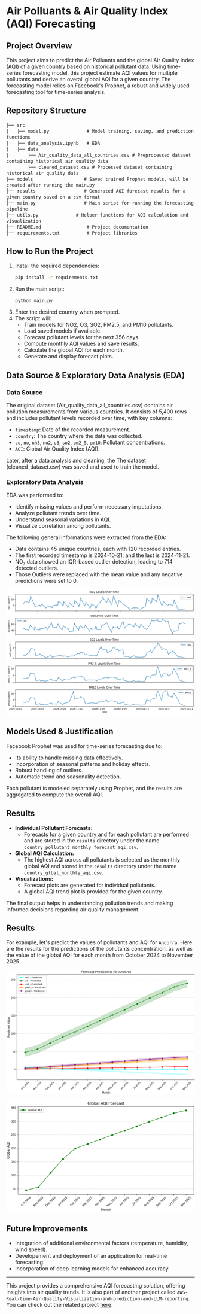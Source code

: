 # Air Polluants & Air Quality Index (AQI) Forecasting

## Project Overview
This project aims to predict the Air Polluants and the global Air Quality Index (AQI) of a given country based on historical pollutant data. Using time-series forecasting model, this project estimate AQI values for multiple pollutants and derive an overall global AQI for a given country. The forecasting model relies on Facebook's Prophet, a robust and widely used forecasting tool for time-series analysis.

## Repository Structure
```
├── src
│   ├── model.py              # Model training, saving, and prediction functions
│   ├── data_analysis.ipynb   # EDA
|   ├── data
│       ├── Air_quality_data_all_countries.csv # Preprocessed dataset containing historical air quality data
        ├── cleaned_dataset.csv # Processed dataset containing historical air quality data
├── models                   # Saved trained Prophet models, will be created after running the main.py
├── results                  # Generated AQI forecast results for a given country saved on a csv format
├── main.py                  # Main script for running the forecasting pipeline
├── utils.py              # Helper functions for AQI calculation and visualization
├── README.md                 # Project documentation
├── requirements.txt          # Project libraries   
```

## How to Run the Project
1. Install the required dependencies:
   ```bash
   pip install -r requirements.txt
   ```
2. Run the main script:
   ```bash
   python main.py
   ```
3. Enter the desired country when prompted.
4. The script will:
   - Train models for NO2, O3, SO2, PM2.5, and PM10 pollutants.
   - Load saved models if available.
   - Forecast pollutant levels for the next 356 days.
   - Compute monthly AQI values and save results.
   - Calculate the global AQI for each month.
   - Generate and display forecast plots.

## Data Source & Exploratory Data Analysis (EDA)
### Data Source
The original dataset (Air_quality_data_all_countries.csv) contains air pollution measurements from various countries. It consists of 5,400 rows and includes pollutant levels recorded over time, with key columns:
- `timestamp`: Date of the recorded measurement.
- `country`: The country where the data was collected.
- `co`, `no`, `nh3`, `no2`, `o3`, `so2`, `pm2_5`, `pm10`: Pollutant concentrations.
- `AQI`: Global Air Quality Index (AQI).

Later, after a data analysis and cleaning, the The dataset (cleaned_dataset.csv) was saved and used to train the model.

### Exploratory Data Analysis
EDA was performed to:
- Identify missing values and perform necessary imputations.
- Analyze pollutant trends over time.
- Understand seasonal variations in AQI.
- Visualize correlation among pollutants.

The following general informations were extracted from the EDA:
- Data contains 45 unique countries, each with 120 recorded entries.
- The first recorded timestamp is 2024-10-21, and the last is 2024-11-21.
- NO₂ data showed an IQR-based outlier detection, leading to 714 detected outliers.
- Those Outliers were replaced with the mean value and any negative predictions were set to 0.

![alt text](images/pollutants.png)

## Models Used & Justification
Facebook Prophet was used for time-series forecasting due to:
- Its ability to handle missing data effectively.
- Incorporation of seasonal patterns and holiday effects.
- Robust handling of outliers.
- Automatic trend and seasonality detection.

Each pollutant is modeled separately using Prophet, and the results are aggregated to compute the overall AQI.

## Results
- **Individual Pollutant Forecasts:**
  - Forecasts for a given country and for each pollutant are performed and are stored in the `results` directory under the name `country_pollutant_monthly_forecast_aqi.csv`.
- **Global AQI Calculation:**
  - The highest AQI across all pollutants is selected as the monthly global AQI and stored in the `results` directory under the name `country_glbal_monthly_aqi.csv`.
- **Visualizations:**
  - Forecast plots are generated for individual pollutants.
  - A global AQI trend plot is provided for the given country.

The final output helps in understanding pollution trends and making informed decisions regarding air quality management.

## Results
For example, let's predict the values of pollutants and AQI for `Andorra`. Here are the results for the predictions of the pollutants concentration, as well as the value of the global AQI for each month from October 2024 to November 2025.

![alt text](images/andorra_pollutants.png)

![alt text](images/andorra_global_aqi.png)
## Future Improvements
- Integration of additional environmental factors (temperature, humidity, wind speed).
- Developement and deployment of an application for real-time forecasting.
- Incorporation of deep learning models for enhanced accuracy.
---
This project provides a comprehensive AQI forecasting solution, offering insights into air quality trends. It is also part of another project called `AWS-Real-time-Air-Quality-Visualization-and-prediction-and-LLM-reporting`. You can check out the related project [here](https://github.com/cyrineanene/AWS-Real-time-Air-Quality-Visualization-and-prediction-and-LLM-reporting).
